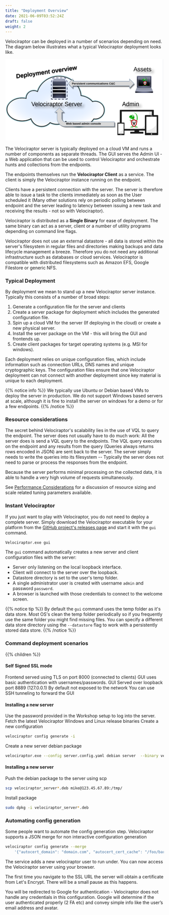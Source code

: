 ```yaml
---
title: "Deployment Overview"
date: 2021-06-09T03:52:24Z
draft: false
weight: 2
---
```


Velociraptor can be deployed in a number of scenarios depending on
need. The diagram below illustrates what a typical Velociraptor deployment looks like.

![Deployment Overview](overview.png?width=80pc&classes=shadow)

The Velociraptor server is typically deployed on a cloud VM and runs a number of components as separate threads. The GUI serves the Admin UI - a Web application that can be used to control Velociraptor and orchestrate hunts and collections from the endpoints.

The endpoints themselves run the **Velociraptor Client** as a
service. The client is simply the Velociraptor instance running on the
endpoint.

Clients have a persistent connection with the server. The server is
therefore able to issue a task to the clients immediately as soon as
the User scheduled it (Many other solutions rely on periodic polling
between endpoint and the server leading to latency between issuing a
new task and receiving the results - not so with Velociraptor).

Velociraptor is distributed as a **Single Binary** for ease of
deployment. The same binary can act as a server, client or a number of
utility programs depending on command line flags.

Velociraptor does not use an external datastore - all data is stored
within the server's filesystem in regular files and directories making
backups and data lifecycle management a breeze. Therefore you do not
need any additional infrastructure such as databases or cloud
services. Velociraptor is compatible with distributed filesystems such
as Amazon EFS, Google Filestore or generic NFS.

### Typical Deployment

By deployment we mean to stand up a new Velociraptor server instance. Typically this consists of a number of broad steps:

1. Generate a configuration file for the server and clients
2. Create a server package for deployment which includes the generated configuration file.
3. Spin up a cloud VM for the server (If deploying in the cloud) or create a new physical server.
4. Install the server package on the VM - this will bring the GUI and frontends up.
5. Create client packages for target operating systems (e.g. MSI for windows).

Each deployment relies on unique configuration files, which include
information such as connection URLs, DNS names and unique
cryptographic keys. The configuration files ensure that one
Velociraptor deployment can not connect with another deployment since
key material is unique to each deployment.

{{% notice info %}}
We typically use Ubuntu or Debian based VMs to deploy the server in
production. We do not support Windows based servers at scale, although
it is fine to install the server on windows for a demo or for a few
endpoints.
{{% /notice %}}


### Resource considerations

The secret behind Velociraptor's scalability lies in the use of VQL to
query the endpoint. The server does not usually have to do much work:
All the server does is send a VQL query to the endpoints. The VQL
query executes on the endpoint and any results from the query (Queries
always returns rows encoded in JSON) are sent back to the server. The
server simply needs to write the queries into its filesystem --
Typically the server does not need to parse or process the responses
from the endpoint.

Because the server performs minimal processing on the collected data,
it is able to handle a very high volume of requests simultaneously.

See [Performance Considerations](resources) for a discussion of
resource sizing and scale related tuning parameters available.

### Instant Velociraptor

If you just want to play with Velociraptor, you do not need to deploy
a complete server. Simply download the Velociraptor executable for
your platform from the [GitHub project's releases page](https://github.com/Velocidex/velociraptor/releases)
and start it with the `gui` command.

```sh
Velociraptor.exe gui
```

The `gui` command automatically creates a new server and client
configuration files with the server:

* Server only listening on the local loopback interface.
* Client will connect to the server over the loopback.
* Datastore directory is set to the user's temp folder.
* A single administrator user is created with username `admin` and password `password`.
* A browser is launched with those credentials to connect to the welcome screen.

{{% notice tip %}} By default the `gui` command uses the temp folder
as it's data store. Most OS's clean the temp folder periodically so if
you frequently use the same folder you might find missing files. You
can specify a different data store directory using the `--datastore`
flag to work with a persistently stored data store.  {{% /notice %}}

### Command deployment scenarios

{{% children %}}


#### Self Signed SSL mode

Frontend served using TLS on port 8000 (connected to clients)
GUI uses basic authentication with usernames/passwords.
GUI Served over loopback port 8889 (127.0.0.1)
By default not exposed to the network
You can use SSH tunneling to forward the GUI

#### Installing a new server

Use the password provided in the Workshop setup to log into the server.
Fetch the latest Velociraptor Windows and Linux release binaries
Create a new configuration

```sh
velociraptor config generate -i
```

Create a new server debian package

```sh
velociraptor.exe --config server.config.yaml debian server  --binary velociraptor-v0.5.5-windows.exe
```


#### Installing a new server

Push the debian package to the server using scp

```sh
scp velociraptor_server*.deb mike@123.45.67.89:/tmp/
```

Install package
```sh
sudo dpkg -i velociraptor_server*.deb
```

### Automating config generation

Some people want to automate the config generation step.
Velociraptor supports a JSON merge for non interactive configuration generation

```sh
velociraptor config generate --merge
    '{"autocert_domain": "domain.com", "autocert_cert_cache": "/foo/bar"}'
```

The service adds a new velociraptor user to run under.
You can now access the Velociraptor server using your browser.

The first time you navigate to the SSL URL the server will obtain a
certificate from Let's Encrypt. There will be a small pause as this
happens.

You will be redirected to Google for authentication - Velociraptor
does not handle any credentials in this configuration. Google will
determine if the user authenticated properly (2 FA etc) and convey
simple info like the user’s email address and avatar.
